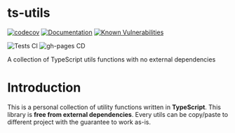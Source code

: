 # ts-utils

[![codecov](https://codecov.io/gh/jeremie-gauthier/ts-utils/graph/badge.svg?token=41WLAHPFCT)](https://codecov.io/gh/jeremie-gauthier/ts-utils)
[![Documentation](https://jergauth-ts-utils.s3.eu-west-3.amazonaws.com/coverage.svg)](https://jeremie-gauthier.github.io/ts-utils/ 'Go to project documentation')
[![Known Vulnerabilities](https://snyk.io/test/github/jeremie-gauthier/ts-utils/badge.svg)](https://snyk.io/test/github/jeremie-gauthier/ts-utils)

![Tests CI](https://github.com/jeremie-gauthier/ts-utils/actions/workflows/tests.yml/badge.svg)
![gh-pages CD](https://github.com/jeremie-gauthier/ts-utils/actions/workflows/deploy.yml/badge.svg)

A collection of TypeScript utils functions with no external dependencies

# Introduction

This is a personal collection of utility functions written in **TypeScript**.
This library is **free from external dependencies**. Every utils can be copy/paste to different project with the guarantee to work as-is.
